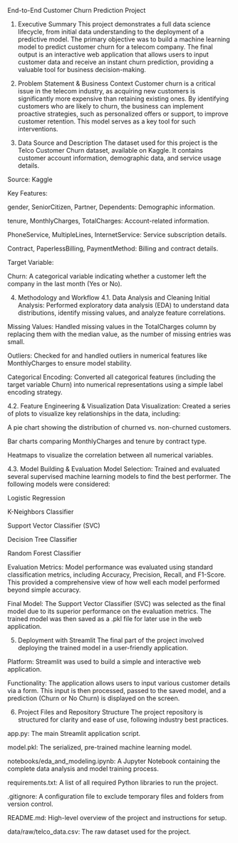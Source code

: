 End-to-End Customer Churn Prediction Project
1. Executive Summary
This project demonstrates a full data science lifecycle, from initial data understanding to the deployment of a predictive model. The primary objective was to build a machine learning model to predict customer churn for a telecom company. The final output is an interactive web application that allows users to input customer data and receive an instant churn prediction, providing a valuable tool for business decision-making.

2. Problem Statement & Business Context
Customer churn is a critical issue in the telecom industry, as acquiring new customers is significantly more expensive than retaining existing ones. By identifying customers who are likely to churn, the business can implement proactive strategies, such as personalized offers or support, to improve customer retention. This model serves as a key tool for such interventions.

3. Data Source and Description
The dataset used for this project is the Telco Customer Churn dataset, available on Kaggle. It contains customer account information, demographic data, and service usage details.

Source: Kaggle

Key Features:

gender, SeniorCitizen, Partner, Dependents: Demographic information.

tenure, MonthlyCharges, TotalCharges: Account-related information.

PhoneService, MultipleLines, InternetService: Service subscription details.

Contract, PaperlessBilling, PaymentMethod: Billing and contract details.

Target Variable:

Churn: A categorical variable indicating whether a customer left the company in the last month (Yes or No).

4. Methodology and Workflow
4.1. Data Analysis and Cleaning
Initial Analysis: Performed exploratory data analysis (EDA) to understand data distributions, identify missing values, and analyze feature correlations.

Missing Values: Handled missing values in the TotalCharges column by replacing them with the median value, as the number of missing entries was small.

Outliers: Checked for and handled outliers in numerical features like MonthlyCharges to ensure model stability.

Categorical Encoding: Converted all categorical features (including the target variable Churn) into numerical representations using a simple label encoding strategy.

4.2. Feature Engineering & Visualization
Data Visualization: Created a series of plots to visualize key relationships in the data, including:

A pie chart showing the distribution of churned vs. non-churned customers.

Bar charts comparing MonthlyCharges and tenure by contract type.

Heatmaps to visualize the correlation between all numerical variables.

4.3. Model Building & Evaluation
Model Selection: Trained and evaluated several supervised machine learning models to find the best performer. The following models were considered:

Logistic Regression

K-Neighbors Classifier

Support Vector Classifier (SVC)

Decision Tree Classifier

Random Forest Classifier

Evaluation Metrics: Model performance was evaluated using standard classification metrics, including Accuracy, Precision, Recall, and F1-Score. This provided a comprehensive view of how well each model performed beyond simple accuracy.

Final Model: The Support Vector Classifier (SVC) was selected as the final model due to its superior performance on the evaluation metrics. The trained model was then saved as a .pkl file for later use in the web application.

5. Deployment with Streamlit
The final part of the project involved deploying the trained model in a user-friendly application.

Platform: Streamlit was used to build a simple and interactive web application.

Functionality: The application allows users to input various customer details via a form. This input is then processed, passed to the saved model, and a prediction (Churn or No Churn) is displayed on the screen.

6. Project Files and Repository Structure
The project repository is structured for clarity and ease of use, following industry best practices.

app.py: The main Streamlit application script.

model.pkl: The serialized, pre-trained machine learning model.

notebooks/eda_and_modeling.ipynb: A Jupyter Notebook containing the complete data analysis and model training process.

requirements.txt: A list of all required Python libraries to run the project.

.gitignore: A configuration file to exclude temporary files and folders from version control.

README.md: High-level overview of the project and instructions for setup.

data/raw/telco_data.csv: The raw dataset used for the project.